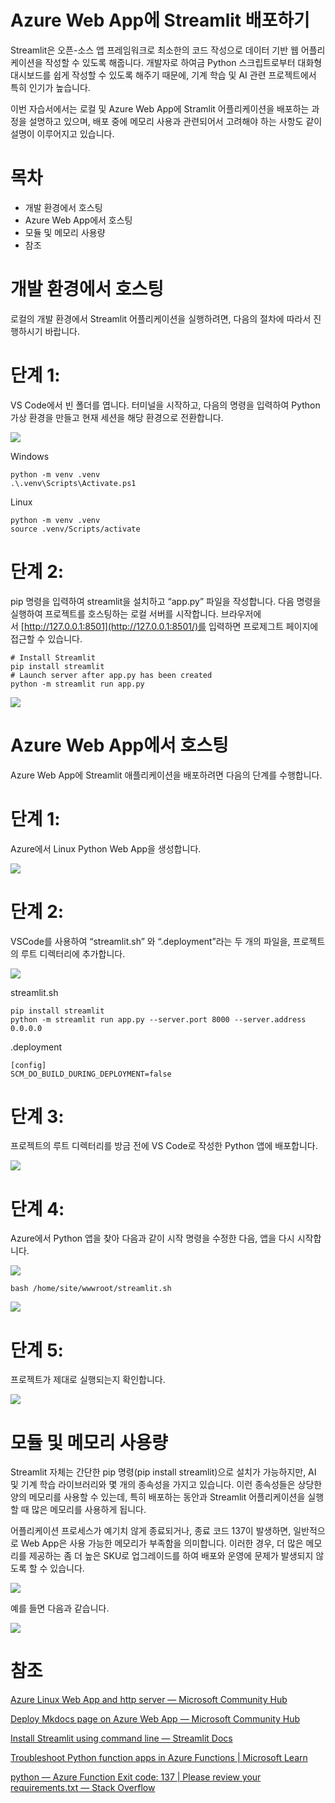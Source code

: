 # **Azure Web App에 Streamlit 배포하기**

Streamlit은 오픈-소스 앱 프레임워크로 최소한의 코드 작성으로 데이터 기반 웹 어플리케이션을 작성할 수 있도록 해줍니다. 개발자로 하여금 Python 스크립트로부터 대화형 대시보드를 쉽게 작성할 수 있도록 해주기 때문에, 기계 학습 및 AI 관련 프로젝트에서 특히 인기가 높습니다.

이번 자습서에서는 로컬 및 Azure Web App에 Stramlit 어플리케이션을 배포하는 과정을 설명하고 있으며, 배포 중에 메모리 사용과 관련되어서 고려해야 하는 사항도 같이 설명이 이루어지고 있습니다.

# **목차**

- 개발 환경에서 호스팅
- Azure Web App에서 호스팅
- 모듈 및 메모리 사용량
- 참조

# **개발 환경에서 호스팅**

로컬의 개발 환경에서 Streamlit 어플리케이션을 실행하려면, 다음의 절차에 따라서 진행하시기 바랍니다.

# **단계 1:**

VS Code에서 빈 폴더를 엽니다. 터미널을 시작하고, 다음의 명령을 입력하여 Python 가상 환경을 만들고 현재 세션을 해당 환경으로 전환합니다.

![](https://miro.medium.com/v2/resize:fit:1050/1*vvS73ekypdRURtyIe2eIIQ.png)

Windows

```
python -m venv .venv
.\.venv\Scripts\Activate.ps1
```

Linux

```
python -m venv .venv
source .venv/Scripts/activate
```

# **단계 2:**

pip 명령을 입력하여 streamlit을 설치하고 “app.py” 파일을 작성합니다. 다음 명령을 실행하여 프로젝트를 호스팅하는 로컬 서버를 시작합니다. 브라우저에서 [http://127.0.0.1:8501](http://127.0.0.1:8501/)를 입력하면 프로제그트 페이지에 접근할 수 있습니다.

```
# Install Streamlit
pip install streamlit
# Launch server after app.py has been created
python -m streamlit run app.py
```

![](https://miro.medium.com/v2/resize:fit:1050/1*tLm7Lxg3lf65ADnaQd8jng.png)

# **Azure Web App에서 호스팅**

Azure Web App에 Streamlit 애플리케이션을 배포하려면 다음의 단계를 수행합니다.

# **단계 1:**

Azure에서 Linux Python Web App을 생성합니다.

![](https://miro.medium.com/v2/resize:fit:1050/1*1zryrXrRcID6Ym4LZqG7qA.png)

# **단계 2:**

VSCode를 사용하여 “streamlit.sh” 와 “.deployment”라는 두 개의 파일을, 프로젝트의 루트 디렉터리에 추가합니다.

![](https://miro.medium.com/v2/resize:fit:1050/1*KhXorB_UYMjtzAKy1CfTxg.png)

streamlit.sh

```
pip install streamlit
python -m streamlit run app.py --server.port 8000 --server.address 0.0.0.0
```

.deployment

```
[config]
SCM_DO_BUILD_DURING_DEPLOYMENT=false
```

# **단계 3:**

프로젝트의 루트 디렉터리를 방금 전에 VS Code로 작성한 Python 앱에 배포합니다.

![](https://miro.medium.com/v2/resize:fit:1050/1*gyKw0DFHVxlKPE5hI2ESYA.png)

# **단계 4:**

Azure에서 Python 앱을 찾아 다음과 같이 시작 명령을 수정한 다음, 앱을 다시 시작합니다.

![](https://miro.medium.com/v2/resize:fit:1050/1*yj2gl4sT7TRBOUAmMIalGA.png)

```
bash /home/site/wwwroot/streamlit.sh
```

![](https://miro.medium.com/v2/resize:fit:1050/1*XKqZ3iR3un40xkxWTFu57Q.png)

# **단계 5:**

프로젝트가 제대로 실행되는지 확인합니다.

![](https://miro.medium.com/v2/resize:fit:1050/1*xad_0JPFWsEULxRAS7JcfA.png)

# **모듈 및 메모리 사용량**

Streamlit 자체는 간단한 pip 명령(pip install streamlit)으로 설치가 가능하지만, AI 및 기계 학습 라이브러리와 몇 개의 종속성을 가지고 있습니다. 이런 종속성들은 상당한 양의 메모리를 사용할 수 있는데, 특히 배포하는 동안과 Streamlit 어플리케이션을 실행할 때 많은 메모리를 사용하게 됩니다.

어플리케이션 프로세스가 예기치 않게 종료되거나, 종료 코드 137이 발생하면, 일반적으로 Web App은 사용 가능한 메모리가 부족함을 의미합니다. 이러한 경우, 더 많은 메모리를 제공하는 좀 더 높은 SKU로 업그레이드를 하여 배포와 운영에 문제가 발생되지 않도록 할 수 있습니다.

![](https://miro.medium.com/v2/resize:fit:1050/1*3W_SBd8ZcMvn3nIexPVgDA.png)

예를 들면 다음과 같습니다.

![](https://miro.medium.com/v2/resize:fit:1050/1*KnaapajnYyZmhSG3hFNuPg.png)

# **참조**

[Azure Linux Web App and http server — Microsoft Community Hub](https://techcommunity.microsoft.com/t5/apps-on-azure-blog/azure-linux-web-app-and-http-server/ba-p/4224475)

[Deploy Mkdocs page on Azure Web App — Microsoft Community Hub](https://techcommunity.microsoft.com/t5/apps-on-azure-blog/deploy-mkdocs-page-on-azure-web-app/ba-p/4272895)

[Install Streamlit using command line — Streamlit Docs](https://docs.streamlit.io/get-started/installation/command-line)

[Troubleshoot Python function apps in Azure Functions | Microsoft Learn](https://learn.microsoft.com/en-us/azure/azure-functions/recover-python-functions?tabs=vscode%2Cbash&pivots=python-mode-decorators#troubleshoot-python-exited-with-code-137)

[python — Azure Function Exit code: 137 | Please review your requirements.txt — Stack Overflow](https://stackoverflow.com/questions/77661379/azure-function-exit-code-137-please-review-your-requirements-txt)
